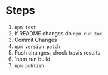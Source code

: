 # Steps

1. `npm test`
2. If README changes do `npm run toc`
3. Commit Changes
4. `npm version patch`
5. Push changes, check travis results
6. `npm run build
7. `npm publish`
